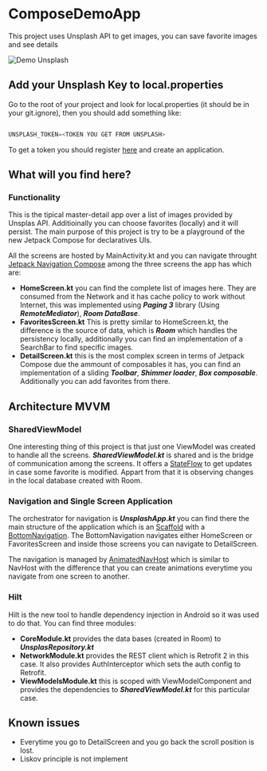 # ComposeDemoApp
This project uses Unsplash API to get images, you can save favorite images and see details

![Demo Unsplash](./assets/demoapp.gif)

## Add your Unsplash Key to local.properties
Go to the root of your project and look for local.properties (it should be in your git.ignore), then you should add something like:

```kotlin

UNSPLASH_TOKEN=<TOKEN YOU GET FROM UNSPLASH>

```

To get a token you should register [here](https://unsplash.com/oauth/applications) and create an application.

## What will you find here?
### Functionality
This is the tipical master-detail app over a list of images provided by Unsplas API. Additioinally you can choose favorites (locally) and it will persist. The main purpose of this project is try to be a playground of the new Jetpack Compose for declaratives UIs.

All the screens are hosted by MainActivity.kt and you can navigate throught [Jetpack Navigation Compose](https://developer.android.com/jetpack/compose/navigation) among the three  screens the app has which are:

* **HomeScreen.kt** you can find the complete list of images here. They are consumed from the Network and it has cache policy to work without Internet, this was implemented using ***Paging 3*** library (Using ***RemoteMediator***), ***Room DataBase***.
* **FavoritesScreen.kt** This is pretty similar to HomeScreen.kt, the difference is the source of data, which is ***Room*** which handles the persistency locally, additionally you can find an implementation of a SearchBar to find specific images.
* **DetailScreen.kt** this is the most complex screen in terms of Jetpack Compose due the ammount of composables it has, you can find an implementation of a sliding ***Toolbar***, ***Shimmer loader***, ***Box composable***. Additionally you can add favorites from there.

## Architecture MVVM
### SharedViewModel
One interesting thing of this project is that just one ViewModel was created to handle all the screens. ***SharedViewModel.kt*** is shared and is the bridge of communication among the screens. It offers a [StateFlow](https://kotlin.github.io/kotlinx.coroutines/kotlinx-coroutines-core/kotlinx.coroutines.flow/-state-flow/) to get updates in case some favorite is modified. Appart from that it is observing changes in the local database created with Room.

### Navigation and Single Screen Application
The orchestrator for navigation is ***UnsplashApp.kt*** you can find there the main structure of the application which is an [Scaffold](https://foso.github.io/Jetpack-Compose-Playground/material/scaffold/) with a [BottomNavigation](https://developer.android.com/jetpack/compose/navigation?hl=es-419#bottom-nav). The BottomNavigation navigates either HomeScreen or FavoritesScreen and inside those screens you can navigate to DetailScreen.

The navigation is managed by [AnimatedNavHost](https://google.github.io/accompanist/navigation-animation/) which is similar to NavHost with the difference that you can create animations everytime you navigate from one screen to another.

### Hilt
Hilt is the new tool to handle dependency injection in Android so it was used to do that. You can find three modules:
* **CoreModule.kt** provides the data bases (created in Room) to ***UnsplasRepository.kt***
* **NetworkModule.kt** provides the REST client which is Retrofit 2 in this case. It also provides AuthInterceptor which sets the auth config to Retrofit.
* **ViewModelsModule.kt** this is scoped with ViewModelComponent and provides the dependencies to ***SharedViewModel.kt*** for this particular case.

## Known issues
* Everytime you go to DetailScreen and you go back the scroll position is lost.
* Liskov principle is not implement 
